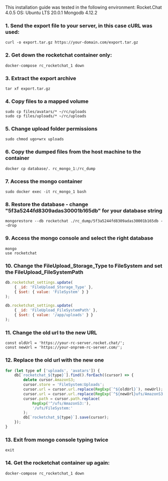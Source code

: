 This installation guide was tested in the following environment:
Rocket.Chat 4.0.5
OS: Ubuntu LTS 20.0.1
Mongodb 4.12.2

### 1. Send the export file to your server, in this case cURL was used:

```
curl -o export.tar.gz https://your-domain.com/export.tar.gz
```

### 2. Get down the rocketchat container only:

```
docker-compose rc_rocketchat_1 down
```

### 3. Extract the export archive

```
tar xf export.tar.gz
```

### 4. Copy files to a mapped volume

```
sudo cp files/avatars/* ~/rc/uploads
sudo cp files/uploads/* ~/rc/uploads
```

### 5. Change upload folder permissions

```
sudo chmod ugo+wrx uploads
```

### 6. Copy the dumped files from the host machine to the container

```
docker cp database/. rc_mongo_1:/rc_dump
```

### 7. Access the mongo container

```
sudo docker exec -it rc_mongo_1 bash
```

### 8. Restore the database - change "5f3a5244fd8309adas30001b165db" for your database string

```
mongorestore --db rocketchat ./rc_dump/5f3a5244fd8309adas30001b165db --drop
```

### 9. Access the mongo console and select the right database

```
mongo
use rocketchat
```

### 10. Change the FileUpload_Storage_Type to FileSystem and set the FileUpload_FileSystemPath

```js
db.rocketchat_settings.update(
    { _id: 'FileUpload_Storage_Type' },
    { $set: { value: 'FileSystem' } }
);
```

```js
db.rocketchat_settings.update(
    { _id: 'FileUpload_FileSystemPath' },
    { $set: { value: '/app/uploads' } }
);
```

### 11. Change the old url to the new URL

```
const oldUrl = 'https://your-rc-server.rocket.chat/';
const newUrl = 'https://your-onprem-rc-server.com/';

```

### 12. Replace the old url with the new one

```js
for (let type of ['uploads', 'avatars']) {
    db[`rocketchat_${type}`].find().forEach((cursor) => {
        delete cursor.AmazonS3;
        cursor.store = 'FileSystem:Uploads';
        cursor.url = cursor.url.replace(RegExp(`^${oldUrl}`), newUrl);
        cursor.url = cursor.url.replace(RegExp(`^${newUrl}ufs/AmazonS3:`), `${newUrl}ufs/FileSystem:`);
        cursor.path = cursor.path.replace(
            RegExp('^/ufs/AmazonS3:'),
            '/ufs/FileSystem:'
        );
        db[`rocketchat_${type}`].save(cursor);
    });
}
```

### 13. Exit from mongo console typing twice 

```
exit
```

### 14. Get the rocketchat container up again:

```
docker-compose rc_rocketchat_1 down
```
